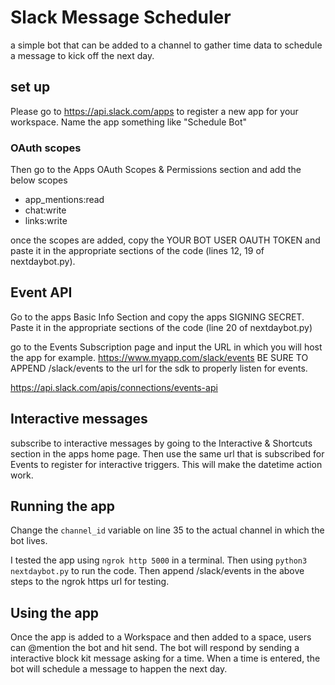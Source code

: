 # Slack Message Scheduler

a simple bot that can be added to a channel to gather time data to schedule a 
message to kick off the next day. 

## set up
Please go to https://api.slack.com/apps to register a new app for your workspace. 
Name the app something like "Schedule Bot"

### OAuth scopes
Then go to the Apps OAuth Scopes & Permissions section and add the below scopes
* app_mentions:read
* chat:write
* links:write
  
once the scopes are added, copy the YOUR BOT USER OAUTH TOKEN and paste it in the
appropriate sections of the code (lines 12, 19 of nextdaybot.py).

## Event API
Go to the apps Basic Info Section and copy the apps SIGNING SECRET. Paste it in the
appropriate sections of the code (line 20 of nextdaybot.py)

go to the Events Subscription page and input the URL in which you will host the app
for example. https://www.myapp.com/slack/events BE SURE TO APPEND /slack/events to the
url for the sdk to properly listen for events.

https://api.slack.com/apis/connections/events-api

## Interactive messages
subscribe to interactive messages by going to the Interactive & Shortcuts section in 
the apps home page. Then use the same url that is subscribed for Events to register 
for interactive triggers. This will make the datetime action work. 

## Running the app
Change the ```channel_id``` variable on line 35 to the actual channel in which the 
bot lives.

I tested the app using ```ngrok http 5000``` in a terminal. Then using 
```python3 nextdaybot.py``` to run the code. Then append /slack/events
in the above steps to the ngrok https url for testing. 

## Using the app
Once the app is added to a Workspace and then added to a space, users can @mention the 
bot and hit send. The bot will respond by sending a interactive block kit message asking for a time. When a time is entered, the bot will schedule a message to happen the next day.



